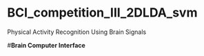 # BCI_competition_III_2DLDA_svm
Physical Activity Recognition Using Brain Signals

#**Brain Computer Interface**
